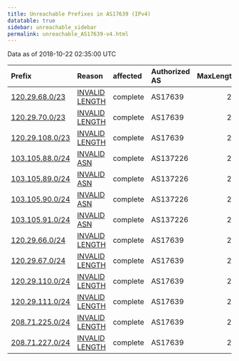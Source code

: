 ```yaml
---
title: Unreachable Prefixes in AS17639 (IPv4)
datatable: true
sidebar: unreachable_sidebar
permalink: unreachable_AS17639-v4.html
---
```


Data as of 2018-10-22 02:35:00 UTC


<div class="datatable-begin"></div>

| Prefix                                                   | Reason                                                                                                    | affected   | Authorized AS   |   MaxLength | Anchor                                       |   unreachable /24s |
|:---------------------------------------------------------|:----------------------------------------------------------------------------------------------------------|:-----------|:----------------|------------:|:---------------------------------------------|-------------------:|
| [120.29.68.0/23](https://stat.ripe.net/120.29.68.0/23)   | [INVALID LENGTH](https://rpki-validator.ripe.net/announcement-preview?asn=AS17639&prefix=120.29.68.0/23)  | complete   | AS17639         |          22 | [APNIC](unreachable_APNIC_RPKI_Root-v4.html) |                  2 |
| [120.29.70.0/23](https://stat.ripe.net/120.29.70.0/23)   | [INVALID LENGTH](https://rpki-validator.ripe.net/announcement-preview?asn=AS17639&prefix=120.29.70.0/23)  | complete   | AS17639         |          22 | [APNIC](unreachable_APNIC_RPKI_Root-v4.html) |                  2 |
| [120.29.108.0/23](https://stat.ripe.net/120.29.108.0/23) | [INVALID LENGTH](https://rpki-validator.ripe.net/announcement-preview?asn=AS17639&prefix=120.29.108.0/23) | complete   | AS17639         |          22 | [APNIC](unreachable_APNIC_RPKI_Root-v4.html) |                  2 |
| [103.105.88.0/24](https://stat.ripe.net/103.105.88.0/24) | [INVALID ASN](https://rpki-validator.ripe.net/announcement-preview?asn=AS17639&prefix=103.105.88.0/24)    | complete   | AS137226        |          24 | [APNIC](unreachable_APNIC_RPKI_Root-v4.html) |                  1 |
| [103.105.89.0/24](https://stat.ripe.net/103.105.89.0/24) | [INVALID ASN](https://rpki-validator.ripe.net/announcement-preview?asn=AS17639&prefix=103.105.89.0/24)    | complete   | AS137226        |          24 | [APNIC](unreachable_APNIC_RPKI_Root-v4.html) |                  1 |
| [103.105.90.0/24](https://stat.ripe.net/103.105.90.0/24) | [INVALID ASN](https://rpki-validator.ripe.net/announcement-preview?asn=AS17639&prefix=103.105.90.0/24)    | complete   | AS137226        |          24 | [APNIC](unreachable_APNIC_RPKI_Root-v4.html) |                  1 |
| [103.105.91.0/24](https://stat.ripe.net/103.105.91.0/24) | [INVALID ASN](https://rpki-validator.ripe.net/announcement-preview?asn=AS17639&prefix=103.105.91.0/24)    | complete   | AS137226        |          24 | [APNIC](unreachable_APNIC_RPKI_Root-v4.html) |                  1 |
| [120.29.66.0/24](https://stat.ripe.net/120.29.66.0/24)   | [INVALID LENGTH](https://rpki-validator.ripe.net/announcement-preview?asn=AS17639&prefix=120.29.66.0/24)  | complete   | AS17639         |          22 | [APNIC](unreachable_APNIC_RPKI_Root-v4.html) |                  1 |
| [120.29.67.0/24](https://stat.ripe.net/120.29.67.0/24)   | [INVALID LENGTH](https://rpki-validator.ripe.net/announcement-preview?asn=AS17639&prefix=120.29.67.0/24)  | complete   | AS17639         |          22 | [APNIC](unreachable_APNIC_RPKI_Root-v4.html) |                  1 |
| [120.29.110.0/24](https://stat.ripe.net/120.29.110.0/24) | [INVALID LENGTH](https://rpki-validator.ripe.net/announcement-preview?asn=AS17639&prefix=120.29.110.0/24) | complete   | AS17639         |          22 | [APNIC](unreachable_APNIC_RPKI_Root-v4.html) |                  1 |
| [120.29.111.0/24](https://stat.ripe.net/120.29.111.0/24) | [INVALID LENGTH](https://rpki-validator.ripe.net/announcement-preview?asn=AS17639&prefix=120.29.111.0/24) | complete   | AS17639         |          22 | [APNIC](unreachable_APNIC_RPKI_Root-v4.html) |                  1 |
| [208.71.225.0/24](https://stat.ripe.net/208.71.225.0/24) | [INVALID LENGTH](https://rpki-validator.ripe.net/announcement-preview?asn=AS17639&prefix=208.71.225.0/24) | complete   | AS17639         |          22 | [APNIC](unreachable_APNIC_RPKI_Root-v4.html) |                  1 |
| [208.71.227.0/24](https://stat.ripe.net/208.71.227.0/24) | [INVALID LENGTH](https://rpki-validator.ripe.net/announcement-preview?asn=AS17639&prefix=208.71.227.0/24) | complete   | AS17639         |          22 | [APNIC](unreachable_APNIC_RPKI_Root-v4.html) |                  1 |

<div class="datatable-end"></div>